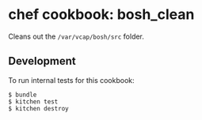 # chef cookbook: bosh_clean

Cleans out the `/var/vcap/bosh/src` folder.

## Development

To run internal tests for this cookbook:

```
$ bundle
$ kitchen test
$ kitchen destroy
```
